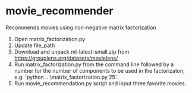 # movie_recommender
Recommends movies using non-negative matrix factorization

1. Open matrix_factorization.py
2. Update file_path
3. Download and unpack ml-latest-small.zip from https://grouplens.org/datasets/movielens/
4. Run matrix_factorization.py from the command line followed by a number for the number of components to be used in the factorizaton, e.g. 'python ...\matrix_factorization.py 25'.
5. Run movie_recommendation.py script and input three favorite movies.
